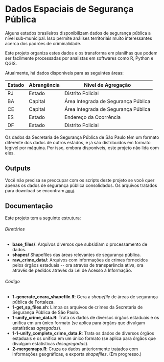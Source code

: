 # Dados Espaciais de Segurança Pública

Alguns estados brasileiros disponibilizam dados de segurança pública a nível
sub-municipal. Isso permite análises territoriais muito interessantes acerca
dos padrões de criminalidade.

Este projeto organiza estes dados e os transforma em planilhas que podem ser
facilmente processadas por analistas em softwares como R, Python e QGIS.

Atualmente, há dados disponíveis para as seguintes áreas:

| Estado | Abrangência | Nível de Agregação                  |
| ---    | ---         | ---                                 |
| RJ     | Estado      | Distrito Policial                   |
| BA     | Capital     | Área Integrada de Segurança Pública |
| CE     | Capital     | Área Integrada de Segurança Pública |
| ES     | Estado      | Endereço da Ocorrência              |
| DF     | Estado      | Distrito Policial                   |

Os dados da Secretaria de Segurança Pública de São Paulo têm um formato
diferente dos dados de outros estados, e já são distribuídos em formato
legível por máquina. Por isso, embora disponíveis, este projeto não lida com
eles.

## Outputs

Você não precisa se preocupar com os scripts deste projeto se você quer apenas
os dados de segurança pública consolidados. Os arquivos tratados para download
se encontram [aqui][1].

## Documentação

Este projeto tem a seguinte estrutura:

###### Diretórios

* **base_files/**: Arquivos diversos que subsidiam o processamento de dados.
* **shapes/** Shapefiles das áreas relevantes de segurança pública.
* **raw_crime_data/**: Arquivos com informações de crimes fornecidos pelos
  órgãos estaduais -- ora através de transparência ativa, ora através de
  pedidos através da Lei de Acesso à Informação.

###### Código

* **1-generate_ceara_shapefile.R**: Gera a _shapefile_ de áreas de segurança
  pública de Fortaleza.
* **1-get_sp_files.sh**: Limpa os arquivos de crimes da Secretaria de Segurança
  Pública de São Paulo.
* **1-unify_crime_data.R**: Trata os dados de diversos órgãos estaduais e os
  unifica em um único formato (se aplica para órgãos que divulgam estatísticas
  _agregadas_).
* **1-1-unify_complete_crime_data.R**: Trata os dados de diversos órgãos estaduais e os
  unifica em um único formato (se aplica para órgãos que divulgam estatísticas
  _desagregadas_).
* **2-mergemaps.R**: Cruza os dados anteriormente tratados com informações
  geográficas, e exporta _shapefiles_. (Em progresso.)

[1]: https://pindograma-dados.s3.amazonaws.com
